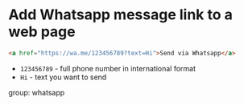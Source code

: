 # Add Whatsapp message link to a web page

```html
<a href="https://wa.me/123456789?text=Hi">Send via Whatsapp</a>
```

- `123456789` - full phone number in international format
- `Hi` - text you want to send

group: whatsapp


